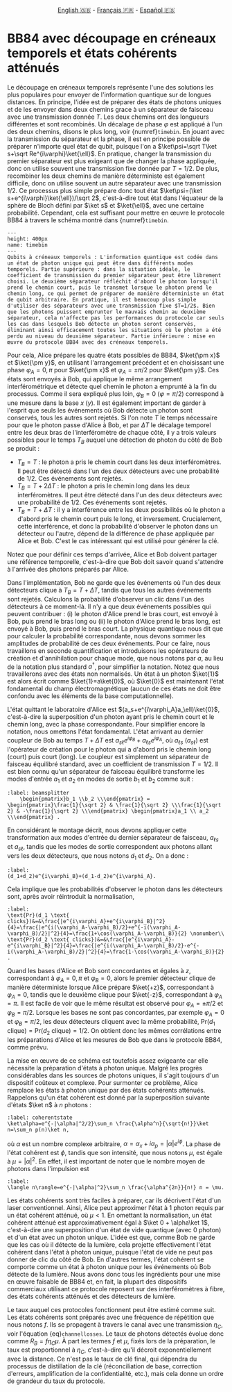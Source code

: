 <p style="text-align: center;">
    <a id="linken" href="../../../../en/content/index.html">English &#x1F1EC;&#x1F1E7;</a> - 
    <a id="linkfr" href="../../../../fr/content/index.html">Français &#x1F1EB;&#x1F1F7;</a> - 
    <a id="linkes" href="../../../../es/content/index.html">Español &#x1F1EA;&#x1F1F8;</a>
</p>
<script>
    currentPage = window.location.href;
    beforeLang = currentPage.slice(0, currentPage.indexOf("content") - 3);
    afterLang = currentPage.slice(currentPage.indexOf("content"));
    document.getElementById("linken").href = beforeLang + "en/" + afterLang;
    document.getElementById("linkfr").href = beforeLang + "fr/" + afterLang;
    document.getElementById("linkes").href = beforeLang + "es/" + afterLang;
</script>




# BB84 avec découpage en créneaux temporels et états cohérents atténués

Le découpage en créneaux temporels représente l'une des solutions les plus populaires pour envoyer de l'information quantique sur de longues distances. En principe, l'idée est de préparer des états de photons uniques et de les envoyer dans deux chemins grace à un séparateur de faisceau avec une transmission donnée $T$. Les deux chemins ont des longueurs différentes et sont recombinés. Un décalage de phase $\varphi$ est appliqué à l'un des deux chemins, disons le plus long, voir {numref}`timebin`. En jouant avec la transmission du séparateur et la phase, il est en principe possible de préparer n'importe quel état de qubit, puisque l'on a $\ket\psi=\sqrt T\ket s+\sqrt Re^{i\varphi}\ket{\ell}$. En pratique, changer la transmission du premier séparateur est plus exigeant que de changer la phase appliquée, donc on utilise souvent une transmission fixe donnée par $T=1/2$. De plus, recombiner les deux chemins de manière déterministe est également difficile, donc on utilise souvent un autre séparateur avec une transmission $1/2$. Ce processus plus simple prépare donc tout état $\ket\psi=(\ket s+e^{i\varphi}\ket{\ell})/\sqrt 2$, c'est-à-dire tout état dans l'équateur de la sphère de Bloch défini par $\ket s$ et $\ket{\ell}$, avec une certaine probabilité. Cependant, cela est suffisant pour mettre en œuvre le protocole BB84 à travers le schéma montré dans {numref}`timebin`.

<!--Luke: Maybe we should mention that R is just the coefficient normalizing the state based on T?-->

```{figure} ./TimeBin.png
---
height: 400px
name: timebin
---
Qubits à créneaux temporels : L'information quantique est codée dans un état de photon unique qui peut être dans différents modes temporels. Partie supérieure : dans la situation idéale, le coefficient de transmission du premier séparateur peut être librement choisi. Le deuxième séparateur réfléchit d'abord le photon lorsqu'il prend le chemin court, puis le transmet lorsque le photon prend le chemin long, ce qui permet de préparer de manière déterministe un état de qubit arbitraire. En pratique, il est beaucoup plus simple d'utiliser des séparateurs avec une transmission fixe $T=1/2$. Bien que les photons puissent emprunter le mauvais chemin au deuxième séparateur, cela n'affecte pas les performances du protocole car seuls les cas dans lesquels Bob détecte un photon seront conservés, éliminant ainsi efficacement toutes les situations où le photon a été perdu au niveau du deuxième séparateur. Partie inférieure : mise en œuvre du protocole BB84 avec des créneaux temporels.
```


Pour cela, Alice prépare les quatre états possibles de BB84, $\ket{\pm x}$ et $\ket{\pm y}$, en utilisant l'arrangement précédent et en choisissant une phase $\varphi_A=0,\pi$ pour $\ket{\pm x}$ et $\varphi_A=\pm\pi/2$ pour $\ket{\pm y}$. Ces états sont envoyés à Bob, qui applique le même arrangement interférométrique et détecte quel chemin le photon a emprunté à la fin du processus. Comme il sera expliqué plus loin, $\varphi_B=0$ ($\varphi=\pi/2$) correspond à une mesure dans la base $x$ ($y$). Il est également important de garder à l'esprit que seuls les événements où Bob détecte un photon sont conservés, tous les autres sont rejetés. Si l'on note $T$ le temps nécessaire pour que le photon passe d'Alice à Bob, et par $\Delta T$ le décalage temporel entre les deux bras de l'interféromètre de chaque côté, il y a trois valeurs possibles pour le temps $T_B$ auquel une détection de photon du côté de Bob se produit :

- $T_B=T$ : le photon a pris le chemin court dans les deux interféromètres. Il peut être détecté dans l'un des deux détecteurs avec une probabilité de $1/2$. Ces événements sont rejetés.
- $T_B=T+2\Delta T$ : le photon a pris le chemin long dans les deux interféromètres. Il peut être détecté dans l'un des deux détecteurs avec une probabilité de $1/2$. Ces événements sont rejetés.
- $T_B=T+\Delta T$ : il y a interférence entre les deux possibilités où le photon a d'abord pris le chemin court puis le long, et inversement. Crucialement, cette interférence, et donc la probabilité d'observer le photon dans un détecteur ou l'autre, dépend de la différence de phase appliquée par Alice et Bob. C'est le cas intéressant qui est utilisé pour générer la clé.

Notez que pour définir ces temps d'arrivée, Alice et Bob doivent partager une référence temporelle, c'est-à-dire que Bob doit savoir quand s'attendre à l'arrivée des photons préparés par Alice.

Dans l'implémentation, Bob ne garde que les événements où l'un des deux détecteurs clique à $T_B=T+\Delta T$, tandis que tous les autres événements sont rejetés. Calculons la probabilité d'observer un clic dans l'un des détecteurs à ce moment-là. Il n'y a que deux événements possibles qui peuvent contribuer : (i) le photon d'Alice prend le bras court, est envoyé à Bob, puis prend le bras long ou (ii) le photon d'Alice prend le bras long, est envoyé à Bob, puis prend le bras court. La physique quantique nous dit que pour calculer la probabilité correspondante, nous devons sommer les amplitudes de probabilité de ces deux événements. Pour ce faire, nous travaillons en seconde quantification et introduisons les opérateurs de création et d'annihilation pour chaque mode, que nous notons par $a$, au lieu de la notation plus standard $a^\dagger$, pour simplifier la notation. Notez que nous travaillerons avec des états non normalisés. Un état à un photon $\ket{1}$ est alors écrit comme $\ket{1}=a\ket{0}$, où $\ket{0}$ est maintenant l'état fondamental du champ électromagnétique (aucun de ces états ne doit être confondu avec les éléments de la base computationnelle).

L'état quittant le laboratoire d'Alice est $(a_s+e^{i\varphi_A}a_\ell)\ket{0}$, c'est-à-dire la superposition d'un photon ayant pris le chemin court et le chemin long, avec la phase correspondante. Pour simplifier encore la notation, nous omettons l'état fondamental. L'état arrivant au dernier coupleur de Bob au temps $T+\Delta T$ est $a_{s\ell}e^{i\varphi_B}+a_{\ell s}e^{i\varphi_A}$, où $a_{\ell s}$ ($a_{s\ell}$) est l'opérateur de création pour le photon qui a d'abord pris le chemin long (court) puis court (long). Le coupleur est simplement un séparateur de faisceau équilibré standard, avec un coefficient de transmission $T=1/2$. Il est bien connu qu'un séparateur de faisceau équilibré transforme les modes d'entrée $a_1$ et $a_2$ en modes de sortie $b_1$ et $b_2$ comme suit :

```{math}
:label: beamsplitter
    \begin{pmatrix}b_1 \\b_2 \\\end{pmatrix} =     \begin{pmatrix}\frac{1}{\sqrt 2} & \frac{1}{\sqrt 2} \\\frac{1}{\sqrt 2} & -\frac{1}{\sqrt 2} \\\end{pmatrix} \begin{pmatrix}a_1 \\ a_2 \\\end{pmatrix} .
```

En considérant le montage décrit, nous devons appliquer cette transformation aux modes d'entrée du dernier séparateur de faisceau, $a_{\ell s}$ et $a_{s\ell}$, tandis que les modes de sortie correspondent aux photons allant vers les deux détecteurs, que nous notons $d_1$ et $d_2$. On a donc :

```{math}
:label: 
(d_1+d_2)e^{i\varphi_B}+(d_1-d_2)e^{i\varphi_A}. 
```

Cela implique que les probabilités d'observer le photon dans les détecteurs sont, après avoir réintroduit la normalisation,

```{math}
:label: 
\text{Pr}(d_1 \text{ clicks})&=&\frac{|e^{i\varphi_A}+e^{i\varphi_B}|^2}{4}=\frac{|e^{i(\varphi_A-\varphi_B)/2}+e^{-i(\varphi_A-\varphi_B)/2}|^2}{4}=\frac{1+\cos(\varphi_A-\varphi_B)}{2} \nonumber\\
\text{Pr}(d_2 \text{ clicks})&=&\frac{|e^{i\varphi_A}-e^{i\varphi_B}|^2}{4}=\frac{|e^{i(\varphi_A-\varphi_B)/2}-e^{-i(\varphi_A-\varphi_B)/2}|^2}{4}=\frac{1-\cos(\varphi_A-\varphi_B)}{2} .
```

Quand les bases d'Alice et Bob sont concordantes et égales à $z$, correspondant à $\varphi_A=0,\pi$ et $\varphi_B=0$, alors le premier détecteur clique de manière déterministe lorsque Alice prépare $\ket{+z}$, correspondant à $\varphi_A=0$, tandis que le deuxième clique pour $\ket{-z}$, correspondant à $\varphi_A=\pi$. Il est facile de voir que le même résultat est observé pour $\varphi_A=\pm\pi/2$ et $\varphi_B=\pi/2$. Lorsque les bases ne sont pas concordantes, par exemple $\varphi_A=0$ et $\varphi_B=\pi/2$, les deux détecteurs cliquent avec la même probabilité, $\text{Pr}(d_1 \text{ clique})=\text{Pr}(d_2 \text{ clique})=1/2$. On obtient donc les mêmes corrélations entre les préparations d'Alice et les mesures de Bob que dans le protocole BB84, comme prévu.

La mise en œuvre de ce schéma est toutefois assez exigeante car elle nécessite la préparation d'états à photon unique. Malgré les progrès considérables dans les sources de photons uniques, il s'agit toujours d'un dispositif coûteux et complexe. Pour surmonter ce problème, Alice remplace les états à photon unique par des états cohérents atténués. Rappelons qu'un état cohérent est donné par la superposition suivante d'états $\ket n$ à $n$ photons :

```{math}
:label: coherentstate
\ket\alpha=e^{-|\alpha|^2/2}\sum_n \frac{\alpha^n}{\sqrt{n!}}\ket n=\sum_n p(n)\ket n,
```

où $\alpha$ est un nombre complexe arbitraire, $\alpha=\alpha_x+i\alpha_p=|\alpha|e^{i\phi}$. La phase de l'état cohérent est $\phi$, tandis que son intensité, que nous notons $\mu$, est égale à $\mu=|\alpha|^2$. En effet, il est important de noter que le nombre moyen de photons dans l'impulsion est

```{math}
:label:
\langle n\rangle=e^{-|\alpha|^2}\sum_n \frac{\alpha^{2n}}{n!} n = \mu.
```

Les états cohérents sont très faciles à préparer, car ils décrivent l'état d'un laser conventionnel. Ainsi, Alice peut approximer l'état à 1 photon requis par un état cohérent atténué, où $\mu<1$. En omettant la normalisation, un état cohérent atténué est approximativement égal à $\ket 0 + \alpha\ket 1$, c'est-à-dire une superposition d'un état de vide quantique (avec 0 photon) et d'un état avec un photon unique. L'idée est que, comme Bob ne garde que les cas où il détecte de la lumière, cela projette effectivement l'état cohérent dans l'état à photon unique, puisque l'état de vide ne peut pas donner de clic du côté de Bob. En d'autres termes, l'état cohérent se comporte comme un état à photon unique pour les événements où Bob détecte de la lumière. Nous avons donc tous les ingrédients pour une mise en œuvre faisable de BB84 et, en fait, la plupart des dispositifs commerciaux utilisant ce protocole reposent sur des interféromètres à fibre, des états cohérents atténués et des détecteurs de lumière.

Le taux auquel ces protocoles fonctionnent peut être estimé comme suit. Les états cohérents sont préparés avec une fréquence de répétition que nous notons $f$. Ils se propagent à travers le canal avec une transmission $\eta_C$, voir l'équation {eq}`channellosses`. Le taux de photons détectés évolue donc comme $R_B=f\eta_C\mu$. À part les termes $f$ et $\mu$, fixés lors de la préparation, le taux est proportionnel à $\eta_C$, c'est-à-dire qu'il décroit exponentiellement avec la distance. Ce n'est pas le taux de clé final, qui dépendra du processus de distillation de la clé (réconciliation de base, correction d'erreurs, amplification de la confidentialité, etc.), mais cela donne un ordre de grandeur du taux du protocole.




